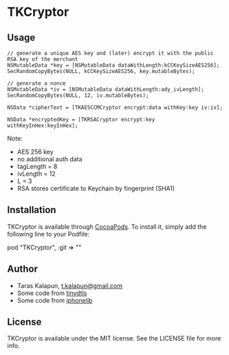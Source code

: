 # TKCryptor

## Usage

``` obj-c
// generate a unique AES key and (later) encrypt it with the public RSA key of the merchant
NSMutableData *key = [NSMutableData dataWithLength:kCCKeySizeAES256];
SecRandomCopyBytes(NULL, kCCKeySizeAES256, key.mutableBytes);

// generate a nonce
NSMutableData *iv = [NSMutableData dataWithLength:ady_ivLength];
SecRandomCopyBytes(NULL, 12, iv.mutableBytes);

NSData *cipherText = [TKAESCCMCryptor encrypt:data withKey:key iv:iv];

NSData *encryptedKey = [TKRSACryptor encrypt:key withKeyInHex:keyInHex];

```

Note:
* AES 256 key
* no additional auth data
* tagLength = 8
* ivLength = 12
* L = 3
* RSA stores certificate to Keychain by fingerprint (SHA1)

## Installation

TKCryptor is available through [CocoaPods](http://cocoapods.org). To install
it, simply add the following line to your Podfile:

pod "TKCryptor", :git => ""

## Author

* Taras Kalapun, t.kalapun@gmail.com
* Some code from [tinydtls](https://github.com/cetic/tinydtls/)
* Some code from [iphonelib](https://github.com/meinside/iphonelib)

## License

TKCryptor is available under the MIT license. See the LICENSE file for more info.


